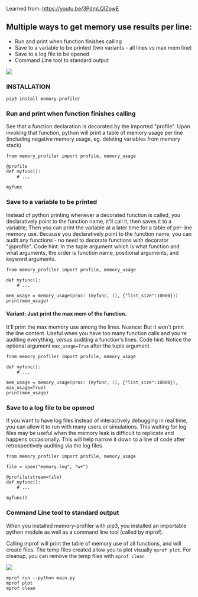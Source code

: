 Learned from:
https://youtu.be/3PdmLQIZpwE

## Multiple ways to get memory use results per line:
- Run and print when function finishes calling
- Save to a variable to be printed (two variants - all lines vs max mem line)
- Save to a log file to be opened
- Command Line tool to standard output

![](wrftZ0k.png)


### INSTALLATION

```
pip3 install memory-profiler
```

### Run and print when function finishes calling

See that a function declaration is decorated by the imported "profile". Upon invoking that function, python will print a table of memory usage per line (including negative memory usage, eg. deleting variables from memory stack)

```
from memory_profiler import profile, memory_usage

@profile
def myfunc():
	# ...

myfunc
```

### Save to a variable to be printed

Instead of python printing whenever a decorated function is called, you declaratively point to the function name, it'll call it, then saves it to a variable; Then you can print the variable at a later time for a table of per-line memory use. Because you declaratively point to the function name, you can audit any functions - no need to decorate functions with decorator "@profile". Code hint: In the tuple argument which is what function and what arguments, the order is function name, positional arguments, and keyword arguments.
```
from memory_profiler import profile, memory_usage

def myfunc():
	# ...

mem_usage = memory_usage(proc: (myfunc, (), {"list_size":10000}))
print(mem_usage)

```

#### Variant: Just print the max mem of the function.

It'll print the max memory use among the lines. Nuance: But it won't print the line content. Useful when you have too many function calls and you're auditing everything, versus auditing a function's lines. Code hint: Notice the optional argument `max_usage=True` after the tuple argument

```
from memory_profiler import profile, memory_usage

def myfunc():
	# ...

mem_usage = memory_usage(proc: (myfunc, (), {"list_size":10000}), max_usage=True)
print(mem_usage)
```


### Save to a log file to be opened

If you want to have log files instead of interactively debugging in real time, you can allow it to run with many users or simulations. This waiting for log files may be useful when the memory leak is difficult to replicate and happens occasionally. This will help narrow it down to a line of code after retrospectively auditing via the log files

```
from memory_profiler import profile, memory_usage

file = open("memory.log", "w+")

@profile(stream=file)
def myfunc():
	# ...

myfunc()
```


### Command Line tool to standard output

When you installed memory-profiler with pip3, you installed an importable python module as well as a command line tool (called by mprof).

Calling mprof will print the table of memory use of all functions, and will create files. The temp files created allow you to plot visually `mprof plot`. For cleanup, you can remove the temp files with `mprof clean`

![](4ksbkpr.png)


```
mprof run --python main.py
mprof plot
mprof clean
```